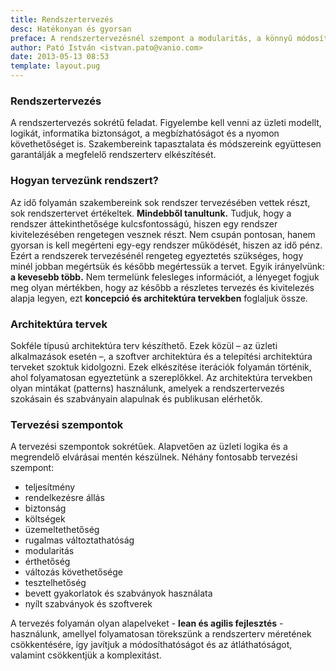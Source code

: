 ```yaml
---
title: Rendszertervezés
desc: Hatékonyan és gyorsan
preface: A rendszertervezésnél szempont a modularitás, a könnyű módosíthatóság és az áttekinthetőség.
author: Pató István <istvan.pato@vanio.com>
date: 2013-05-13 08:53
template: layout.pug
---
```


### Rendszertervezés

A rendszertervezés sokrétű feladat. Figyelembe kell venni az üzleti modellt, logikát, informatika biztonságot, a megbízhatóságot és a nyomon követhetőséget is. Szakembereink tapasztalata és módszereink együttesen garantálják a megfelelő rendszerterv elkészítését.

### Hogyan tervezünk rendszert?

Az idő folyamán szakembereink sok rendszer tervezésében vettek részt, sok rendszertervet értékeltek. **Mindebből tanultunk.** Tudjuk, hogy a rendszer áttekinthetősége kulcsfontosságú, hiszen egy rendszer kivitelezésében rengetegen vesznek részt. Nem csupán pontosan, hanem gyorsan is kell megérteni egy-egy rendszer működését, hiszen az idő pénz. Ezért a rendszerek tervezésénél rengeteg egyeztetés szükséges, hogy minél jobban megértsük és később megértessük a tervet. Egyik irányelvünk: **a kevesebb több.** Nem termelünk felesleges információt, a lényeget fogjuk meg olyan mértékben, hogy az később a részletes tervezés és kivitelezés alapja legyen, ezt **koncepció és architektúra tervekben** foglaljuk össze.

### Architektúra tervek

Sokféle típusú architektúra terv készíthető. Ezek közül – az üzleti alkalmazások esetén –, a szoftver architektúra és a telepítési architektúra terveket szoktuk kidolgozni. Ezek elkészítése iterációk folyamán történik, ahol folyamatosan egyeztetünk a szereplőkkel. Az architektúra tervekben olyan mintákat (patterns) használunk, amelyek a rendszertervezés szokásain és szabványain alapulnak és publikusan elérhetők.

### Tervezési szempontok

A tervezési szempontok sokrétűek. Alapvetően az üzleti logika és a megrendelő elvárásai mentén készülnek. Néhány fontosabb tervezési szempont:

* teljesítmény
* rendelkezésre állás
* biztonság
* költségek
* üzemeltethetőség
* rugalmas változtathatóság
* modularitás
* érthetőség
* változás követhetősége
* tesztelhetőség
* bevett gyakorlatok és szabványok használata
* nyílt szabványok és szoftverek

A tervezés folyamán olyan alapelveket - **lean és agilis fejlesztés** - használunk, amellyel folyamatosan törekszünk a rendszerterv méretének csökkentésére, így javítjuk a módosíthatóságot és az átláthatóságot, valamint csökkentjük a komplexitást.
